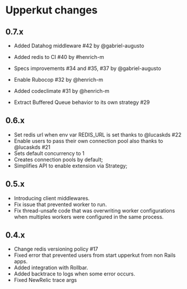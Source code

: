 # Upperkut changes

0.7.x
---------
- Added Datahog middleware #42 by @gabriel-augusto
- Added redis to CI #40 by #henrich-m
- Specs improvements #34 and #35, #37 by @gabriel-augusto
- Enable Rubocop #32 by @henrich-m
- Added codeclimate #31 by @henrich-m


- Extract Buffered Queue behavior to its own strategy #29

0.6.x
---------
- Set redis url when env var REDIS_URL is set thanks to @lucaskds #22
- Enable users to pass their own connection pool also thanks to @lucaskds #21
- Sets default concurrency to 1
- Creates connection pools by default;
- Simplifies API to enable extension via Strategy;

0.5.x
----------
- Introducing client middlewares.
- Fix issue that prevented worker to run.
- Fix thread-unsafe code that was overwriting worker configurations when
multiples workers were configured in the same process.

0.4.x
-----------

- Change redis versioning policy #17
- Fixed error that prevented users from start upperkut from non Rails apps.
- Added integration with Rollbar.
- Added backtrace to logs when some error occurs.
- Fixed NewRelic trace args

